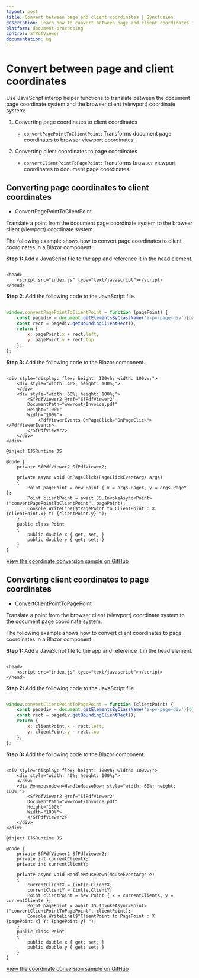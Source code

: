 ```yaml
---
layout: post
title: Convert between page and client coordinates | Syncfusion
description: Learn how to convert between page and client coordinates in the Blazor SfPdfViewer using JavaScript interop helper functions.
platform: document-processing
control: SfPdfViewer
documentation: ug
---
```


# Convert between page and client coordinates

Use JavaScript interop helper functions to translate between the document page coordinate system and the browser client (viewport) coordinate system:

1. Converting page coordinates to client coordinates

   - `convertPagePointToClientPoint`: Transforms document page coordinates to browser viewport coordinates.

2. Converting client coordinates to page coordinates

   - `convertClientPointToPagePoint`: Transforms browser viewport coordinates to document page coordinates.

## Converting page coordinates to client coordinates
- ConvertPagePointToClientPoint

Translate a point from the document page coordinate system to the browser client (viewport) coordinate system.

The following example shows how to convert page coordinates to client coordinates in a Blazor component.

**Step 1:** Add a JavaScript file to the app and reference it in the head element.

```cshtml

<head>
    <script src="index.js" type="text/javascript"></script>
</head>

```

**Step 2:** Add the following code to the JavaScript file.

```javascript

window.convertPagePointToClientPoint = function (pagePoint) {
    const pagediv = document.getElementsByClassName('e-pv-page-div')[pageIndex];
    const rect = pagediv.getBoundingClientRect();
    return {
        x: pagePoint.x + rect.left,
        y: pagePoint.y + rect.top
    };
};

```

**Step 3:** Add the following code to the Blazor component.

```cshtml

<div style="display: flex; height: 100vh; width: 100vw;">
    <div style="width: 40%; height: 100%;">
    </div>
    <div style="width: 60%; height: 100%;">
        <SfPdfViewer2 @ref="SfPdfViewer2"
        DocumentPath="wwwroot/Invoice.pdf"
        Height="100%"
        Width="100%">
            <PdfViewerEvents OnPageClick="OnPageClick"></PdfViewerEvents>
        </SfPdfViewer2>
    </div>
</div>

@inject IJSRuntime JS

@code {
    private SfPdfViewer2 SfPdfViewer2;

    private async void OnPageClick(PageClickEventArgs args)
    {
        Point pagePoint = new Point { x = args.PageX, y = args.PageY };
        Point clientPoint = await JS.InvokeAsync<Point>("convertPagePointToClientPoint", pagePoint);
        Console.WriteLine($"PagePoint to ClientPoint : X: {clientPoint.x} Y: {clientPoint.y} ");
    }
    public class Point
    {
        public double x { get; set; }
        public double y { get; set; }
    }
}

```
[View the coordinate conversion sample on GitHub](https://github.com/SyncfusionExamples/blazor-pdf-viewer-examples/tree/master/Common/Coordinate%20Conversion%20Between%20Page%20and%20Client%20Points)

## Converting client coordinates to page coordinates
- ConvertClientPointToPagePoint 

Translate a point from the browser client (viewport) coordinate system to the document page coordinate system.

The following example shows how to convert client coordinates to page coordinates in a Blazor component.

**Step 1:** Add a JavaScript file to the app and reference it in the head element.

```cshtml

<head>
    <script src="index.js" type="text/javascript"></script>
</head>

```

**Step 2:** Add the following code to the JavaScript file.

```javascript

window.convertClientPointToPagePoint = function (clientPoint) {
    const pagediv = document.getElementsByClassName('e-pv-page-div')[0];
    const rect = pagediv.getBoundingClientRect();
    return {
        x: clientPoint.x - rect.left,
        y: clientPoint.y - rect.top
    };
};

```

**Step 3:** Add the following code to the Blazor component.

```cshtml

<div style="display: flex; height: 100vh; width: 100vw;">
    <div style="width: 40%; height: 100%;">
    </div>
    <div @onmousedown=HandleMouseDown style="width: 60%; height: 100%;">
        <SfPdfViewer2 @ref="SfPdfViewer2"
        DocumentPath="wwwroot/Invoice.pdf"
        Height="100%"
        Width="100%">
        </SfPdfViewer2>
    </div>
</div>

@inject IJSRuntime JS

@code {
    private SfPdfViewer2 SfPdfViewer2;
    private int currentClientX;
    private int currentClientY;

    private async void HandleMouseDown(MouseEventArgs e)
    {
        currentClientX = (int)e.ClientX;
        currentClientY = (int)e.ClientY;
        Point clientPoint = new Point { x = currentClientX, y = currentClientY };
        Point pagePoint = await JS.InvokeAsync<Point>("convertClientPointToPagePoint", clientPoint);
        Console.WriteLine($"ClientPoint to PagePoint : X: {pagePoint.x} Y: {pagePoint.y} ");
    }
    public class Point
    {
        public double x { get; set; }
        public double y { get; set; }
    }
}
```
[View the coordinate conversion sample on GitHub](https://github.com/SyncfusionExamples/blazor-pdf-viewer-examples/tree/master/Common/Coordinate%20Conversion%20Between%20Page%20and%20Client%20Points)
